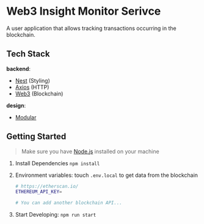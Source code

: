 # Web3 Insight Monitor Serivce

A user application that allows tracking transactions occurring in the blockchain.

## Tech Stack

**backend**:

- [Nest](https://tailwindcss.com/) (Styling)
- [Axios](https://axios-http.com/) (HTTP)
- [Web3](https://www.npmjs.com/package/web3) (Blockchain)

**design**:

- [Modular](https://en.wikipedia.org/wiki/Modular_programming)

## Getting Started

> Make sure you have [Node.js](https://nodejs.org/en) installed on your machine

1. Install Dependencies `npm install`
2. Environment variables: touch `.env.local` to get data from the blockchain

     ```bash
     # https://etherscan.io/
     ETHEREUM_API_KEY=
   
     # You can add another blockchain API...
     ```

 3. Start Developing: `npm run start`
